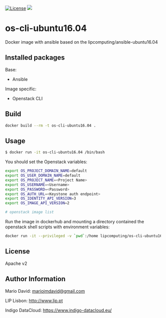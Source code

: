 [![License](http://img.shields.io/:license-apache-blue.svg?style=flat-square)](http://www.apache.org/licenses/LICENSE-2.0.html)
[![](https://images.microbadger.com/badges/image/lipcomputing/os-cli-ubuntu16.04.svg)](http://microbadger.com/images/lipcomputing/os-cli-ubuntu16.04 "Get your own image badge on microbadger.com")

# os-cli-ubuntu16.04

Docker image with ansible based on the lipcomputing/ansible-ubuntu16.04

## Installed packages

Base:
- Ansible

Image specific:
- Openstack CLI

## Build

```bash
docker build --rm -t os-cli-ubuntu16.04 .
```

## Usage

```bash
$ docker run -it os-cli-ubuntu16.04 /bin/bash
```

You should set the Openstack variables:

```bash
export OS_PROJECT_DOMAIN_NAME=default
export OS_USER_DOMAIN_NAME=default
export OS_PROJECT_NAME=<Project Name>
export OS_USERNAME=<Username>
export OS_PASSWORD=<Password>
export OS_AUTH_URL=<Keystone auth endpoint>
export OS_IDENTITY_API_VERSION=3
export OS_IMAGE_API_VERSION=2
```

```bash
# openstack image list
```

Run the image in dockerhub and mounting a directory contained the openstack
shell scripts with environment variables:

```bash
docker run -it --privileged -v `pwd`:/home lipcomputing/os-cli-ubuntu16.04 /bin/bash
```

License
-------

Apache v2

Author Information
------------------

Mario David: <mariojmdavid@gmail.com>

LIP Lisbon: http://www.lip.pt

Indigo DataCloud: https://www.indigo-datacloud.eu/

